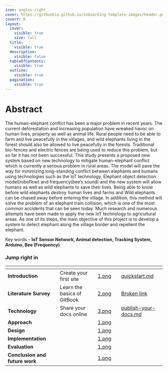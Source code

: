 ```yaml
---
icon: angles-right
cover: https://gitbookio.github.io/onboarding-template-images/header.png
coverY: 0
layout:
  cover:
    visible: true
    size: full
  title:
    visible: true
  description:
    visible: false
  tableOfContents:
    visible: true
  outline:
    visible: true
  pagination:
    visible: true
---
```


# Abstract

The human-elephant conflict has been a major problem in recent years. The current deforestation and increasing population have wreaked havoc on human lives, property as well as animal life. Rural people need to be able to farm and live peacefully in the villages, and wild elephants living in the forest should also be allowed to live peacefully in the forests. Traditional bio-fences and electric fences are being used to reduce this problem, but so far it has not been successful. This study presents a proposed new system based on new technology to mitigate human-elephant conflict which is currently a serious problem in rural areas. The model will pave the way for minimizing long-standing conflict between elephants and humans using technologies such as the IoT technology, Elephant object detection model(roboflow) and frequency(bee‘s sound) and the new system will allow humans as well as wild elephants to save their lives. Being able to know before wild elephants destroy human lives and farms and Wild elephants can be chased away before entering the village. In addition, this method will solve the problem of an elephant train collision, which is one of the most common accidents that can be seen today. Much research and numerous attempts have been made to apply the new IoT technology to agricultural areas. As one of its steps, the main objective of this project is to develop a system to detect elephant along the village border and repellent the elephant.

Key words – **IoT Sensor Network, Animal detection, Tracking System, Arduino, Bee (Frequency)**

### Jump right in

<table data-view="cards"><thead><tr><th></th><th></th><th data-hidden data-card-cover data-type="files"></th><th data-hidden></th><th data-hidden data-card-target data-type="content-ref"></th></tr></thead><tbody><tr><td><strong>Introduction</strong></td><td>Create your first site</td><td><a href=".gitbook/assets/1.png">1.png</a></td><td></td><td><a href="getting-started/quickstart.md">quickstart.md</a></td></tr><tr><td><strong>Literature Survey</strong></td><td>Learn the basics of GitBook</td><td><a href=".gitbook/assets/2.png">2.png</a></td><td></td><td><a href="broken-reference">Broken link</a></td></tr><tr><td><strong>Technology</strong></td><td>Share your docs online</td><td><a href=".gitbook/assets/3.png">3.png</a></td><td></td><td><a href="getting-started/publish-your-docs.md">publish-your-docs.md</a></td></tr><tr><td><strong>Approach</strong></td><td></td><td><a href=".gitbook/assets/1.png">1.png</a></td><td></td><td></td></tr><tr><td><strong>Design</strong></td><td></td><td><a href=".gitbook/assets/1.png">1.png</a></td><td></td><td></td></tr><tr><td><strong>Implementation</strong></td><td></td><td><a href=".gitbook/assets/1.png">1.png</a></td><td></td><td></td></tr><tr><td><strong>Evaluation</strong></td><td></td><td><a href=".gitbook/assets/1.png">1.png</a></td><td></td><td></td></tr><tr><td><strong>Conclusion and future work</strong></td><td></td><td><a href=".gitbook/assets/1.png">1.png</a></td><td></td><td></td></tr></tbody></table>
